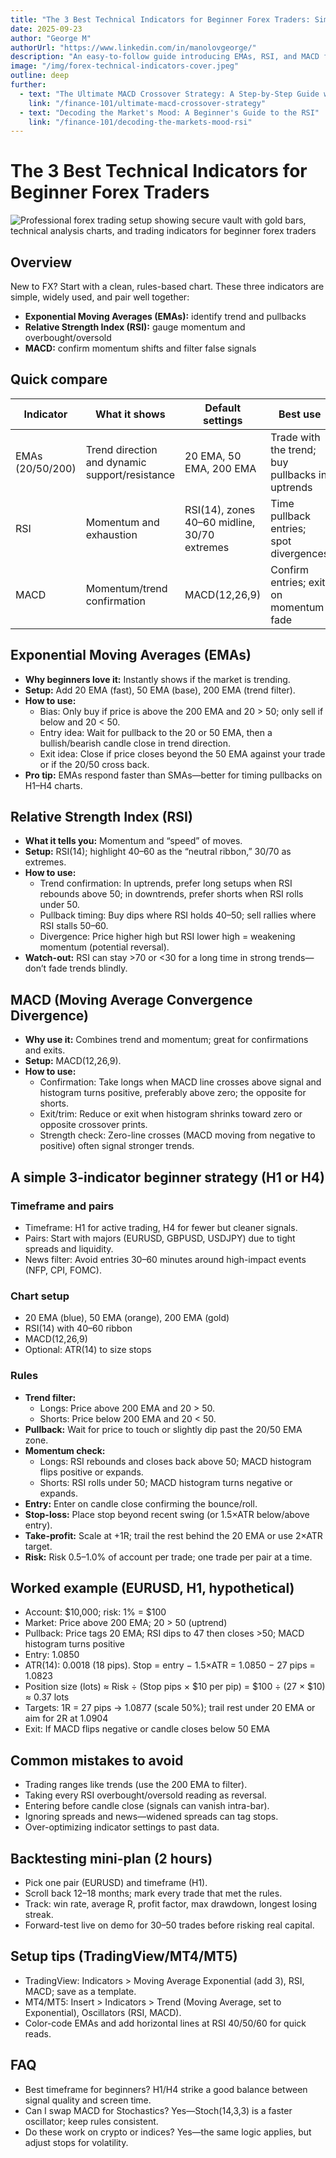 ```yaml
---
title: "The 3 Best Technical Indicators for Beginner Forex Traders: Simple Strategies to Start"
date: 2025-09-23
author: "George M"
authorUrl: "https://www.linkedin.com/in/manolovgeorge/"
description: "An easy-to-follow guide introducing EMAs, RSI, and MACD for Forex beginners, including setup tips, trading rules, common mistakes, and a worked example."
image: "/img/forex-technical-indicators-cover.jpeg"
outline: deep
further:
  - text: "The Ultimate MACD Crossover Strategy: A Step‑by‑Step Guide with Example"
    link: "/finance-101/ultimate-macd-crossover-strategy"
  - text: "Decoding the Market's Mood: A Beginner's Guide to the RSI"
    link: "/finance-101/decoding-the-markets-mood-rsi"
---
```

# The 3 Best Technical Indicators for Beginner Forex Traders


![Professional forex trading setup showing secure vault with gold bars, technical analysis charts, and trading indicators for beginner forex traders](/img/forex-technical-indicators-cover.jpeg)

## Overview
New to FX? Start with a clean, rules-based chart. These three indicators are simple, widely used, and pair well together:
- **Exponential Moving Averages (EMAs):** identify trend and pullbacks
- **Relative Strength Index (RSI):** gauge momentum and overbought/oversold
- **MACD:** confirm momentum shifts and filter false signals

## Quick compare

| Indicator       | What it shows                       | Default settings     | Best use                       | Watch-outs                          |
|-----------------|------------------------------------|----------------------|-------------------------------|------------------------------------|
| EMAs (20/50/200)| Trend direction and dynamic support/resistance | 20 EMA, 50 EMA, 200 EMA | Trade with the trend; buy pullbacks in uptrends | Whipsaws in choppy ranges           |
| RSI             | Momentum and exhaustion             | RSI(14), zones 40–60 midline, 30/70 extremes | Time pullback entries; spot divergences | Overbought doesn’t mean “must fall” |
| MACD            | Momentum/trend confirmation        | MACD(12,26,9)         | Confirm entries; exit on momentum fade | Lags on very fast moves             |

## Exponential Moving Averages (EMAs)
- **Why beginners love it:** Instantly shows if the market is trending.
- **Setup:** Add 20 EMA (fast), 50 EMA (base), 200 EMA (trend filter).
- **How to use:**
  - Bias: Only buy if price is above the 200 EMA and 20 > 50; only sell if below and 20 < 50.
  - Entry idea: Wait for pullback to the 20 or 50 EMA, then a bullish/bearish candle close in trend direction.
  - Exit idea: Close if price closes beyond the 50 EMA against your trade or if the 20/50 cross back.
- **Pro tip:** EMAs respond faster than SMAs—better for timing pullbacks on H1–H4 charts.

## Relative Strength Index (RSI)
- **What it tells you:** Momentum and “speed” of moves.
- **Setup:** RSI(14); highlight 40–60 as the “neutral ribbon,” 30/70 as extremes.
- **How to use:**
  - Trend confirmation: In uptrends, prefer long setups when RSI rebounds above 50; in downtrends, prefer shorts when RSI rolls under 50.
  - Pullback timing: Buy dips where RSI holds 40–50; sell rallies where RSI stalls 50–60.
  - Divergence: Price higher high but RSI lower high = weakening momentum (potential reversal).
- **Watch-out:** RSI can stay >70 or <30 for a long time in strong trends—don’t fade trends blindly.

## MACD (Moving Average Convergence Divergence)
- **Why use it:** Combines trend and momentum; great for confirmations and exits.
- **Setup:** MACD(12,26,9).
- **How to use:**
  - Confirmation: Take longs when MACD line crosses above signal and histogram turns positive, preferably above zero; the opposite for shorts.
  - Exit/trim: Reduce or exit when histogram shrinks toward zero or opposite crossover prints.
  - Strength check: Zero-line crosses (MACD moving from negative to positive) often signal stronger trends.

## A simple 3-indicator beginner strategy (H1 or H4)

### Timeframe and pairs
- Timeframe: H1 for active trading, H4 for fewer but cleaner signals.
- Pairs: Start with majors (EURUSD, GBPUSD, USDJPY) due to tight spreads and liquidity.
- News filter: Avoid entries 30–60 minutes around high-impact events (NFP, CPI, FOMC).

### Chart setup
- 20 EMA (blue), 50 EMA (orange), 200 EMA (gold)
- RSI(14) with 40–60 ribbon
- MACD(12,26,9)
- Optional: ATR(14) to size stops

### Rules
- **Trend filter:**
  - Longs: Price above 200 EMA and 20 > 50.
  - Shorts: Price below 200 EMA and 20 < 50.
- **Pullback:** Wait for price to touch or slightly dip past the 20/50 EMA zone.
- **Momentum check:** 
  - Longs: RSI rebounds and closes back above 50; MACD histogram flips positive or expands.
  - Shorts: RSI rolls under 50; MACD histogram turns negative or expands.
- **Entry:** Enter on candle close confirming the bounce/roll.
- **Stop-loss:** Place stop beyond recent swing (or 1.5×ATR below/above entry).
- **Take-profit:** Scale at +1R; trail the rest behind the 20 EMA or use 2×ATR target.
- **Risk:** Risk 0.5–1.0% of account per trade; one trade per pair at a time.

## Worked example (EURUSD, H1, hypothetical)
- Account: $10,000; risk: 1% = $100
- Market: Price above 200 EMA; 20 > 50 (uptrend)
- Pullback: Price tags 20 EMA; RSI dips to 47 then closes >50; MACD histogram turns positive
- Entry: 1.0850
- ATR(14): 0.0018 (18 pips). Stop = entry − 1.5×ATR = 1.0850 − 27 pips = 1.0823
- Position size (lots) ≈ Risk ÷ (Stop pips × $10 per pip) = $100 ÷ (27 × $10) ≈ 0.37 lots
- Targets: 1R = 27 pips → 1.0877 (scale 50%); trail rest under 20 EMA or aim for 2R at 1.0904
- Exit: If MACD flips negative or candle closes below 50 EMA

## Common mistakes to avoid
- Trading ranges like trends (use the 200 EMA to filter).
- Taking every RSI overbought/oversold reading as reversal.
- Entering before candle close (signals can vanish intra-bar).
- Ignoring spreads and news—widened spreads can tag stops.
- Over-optimizing indicator settings to past data.

## Backtesting mini-plan (2 hours)
- Pick one pair (EURUSD) and timeframe (H1).
- Scroll back 12–18 months; mark every trade that met the rules.
- Track: win rate, average R, profit factor, max drawdown, longest losing streak.
- Forward-test live on demo for 30–50 trades before risking real capital.

## Setup tips (TradingView/MT4/MT5)
- TradingView: Indicators > Moving Average Exponential (add 3), RSI, MACD; save as a template.
- MT4/MT5: Insert > Indicators > Trend (Moving Average, set to Exponential), Oscillators (RSI, MACD).
- Color-code EMAs and add horizontal lines at RSI 40/50/60 for quick reads.

## FAQ
- Best timeframe for beginners? H1/H4 strike a good balance between signal quality and screen time.
- Can I swap MACD for Stochastics? Yes—Stoch(14,3,3) is a faster oscillator; keep rules consistent.
- Do these work on crypto or indices? Yes—the same logic applies, but adjust stops for volatility.